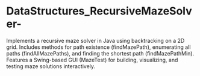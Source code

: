 # DataStructures_RecursiveMazeSolver-
Implements a recursive maze solver in Java using backtracking on a 2D grid. Includes methods for path existence (findMazePath), enumerating all paths (findAllMazePaths), and finding the shortest path (findMazePathMin). Features a Swing-based GUI (MazeTest) for building, visualizing, and testing maze solutions interactively.
